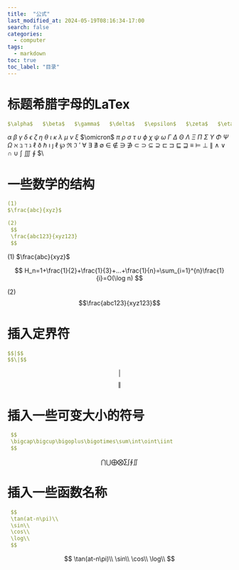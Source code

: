 ```yaml
---
title:  "公式"
last_modified_at: 2024-05-19T08:16:34-17:00
search: false
categories: 
  - computer
tags: 
  - markdown
toc: true
toc_label: "目录"
---
```


# 标题希腊字母的LaTex
```yaml
$\alpha$   $\beta$   $\gamma$   $\delta$   $\epsilon$   $\zeta$   $\eta$   $\theta$   $\iota$   $\kappa$   $\lambda$   $\mu$   $\nu$   $\xi$   $\omicron$   $\pi$   $\rho$   $\sigma$   $\tau$   $\upsilon$   $\phi$   $\chi$   $\psi$   $\omega$   $\Gamma$   $\Delta$   $\Theta$   $\Lambda$   $\Xi$   $\Pi$   $\Sigma$   $\Upsilon$   $\Phi$   $\Psi$   $\Omega$   $\aleph$   $\beth$   $\daleth$   $\gimel$   $\ell$   $\eth$   $\hbar$   $\imath$   $\jmath$   $\ell$   $\wp$   $\Re$   $\Im$   $\prime$   $\forall$   $\exists$   $\nexists$   $\emptyset$   $\in$   $\notin$   $\ni$   $\notni$   $\subset$   $\supset$   $\subseteq$   $\supseteq$   $\sqsubset$   $\sqsupset$   $\sqsubseteq$   $\sqsupseteq$   $\equiv$   $\models$   $\perp$   $\parallel$   $\wedge$   $\vee$   $\cap$   $\cup$   $\int$   $\iiint$   $\oint$   $\
```
$\alpha$   $\beta$   $\gamma$   $\delta$   $\epsilon$   $\zeta$   $\eta$   $\theta$   $\iota$   $\kappa$   $\lambda$   $\mu$   $\nu$   $\xi$   $\omicron$   $\pi$   $\rho$   $\sigma$   $\tau$   $\upsilon$   $\phi$   $\chi$   $\psi$   $\omega$   $\Gamma$   $\Delta$   $\Theta$   $\Lambda$   $\Xi$   $\Pi$   $\Sigma$   $\Upsilon$   $\Phi$   $\Psi$   $\Omega$   $\aleph$   $\beth$   $\daleth$   $\gimel$   $\ell$   $\eth$   $\hbar$   $\imath$   $\jmath$   $\ell$   $\wp$   $\Re$   $\Im$   $\prime$   $\forall$   $\exists$   $\nexists$   $\emptyset$   $\in$   $\notin$   $\ni$   $\notni$   $\subset$   $\supset$   $\subseteq$   $\supseteq$   $\sqsubset$   $\sqsupset$   $\sqsubseteq$   $\sqsupseteq$   $\equiv$   $\models$   $\perp$   $\parallel$   $\wedge$   $\vee$   $\cap$   $\cup$   $\int$   $\iiint$   $\oint$   $\
# 一些数学的结构
```yaml
(1)
$\frac{abc}{xyz}$

(2)
 $$
 \frac{abc123}{xyz123}
 $$

```
(1)
$\frac{abc}{xyz}$

$$
H_n=1+\frac{1}{2}+\frac{1}{3}+...+\frac{1}{n}=\sum_{i=1}^{n}\frac{1}{i}=O(\log n)
$$

(2)
 $$\frac{abc123}{xyz123}$$

# 插入定界符
```yaml
$$|$$
$$\|$$
```
$$|$$
$$\|$$   
# 插入一些可变大小的符号
```yaml
 $$
 \bigcap\bigcup\bigoplus\bigotimes\sum\int\oint\iint
 $$
```
 $$
 \bigcap\bigcup\bigoplus\bigotimes\sum\int\oint\iint
 $$

# 插入一些函数名称
```yaml
 $$
 \tan(at-n\pi)\\
 \sin\\
 \cos\\
 \log\\
 $$
```
 $$
 \tan(at-n\pi)\\
 \sin\\
 \cos\\
 \log\\
 $$